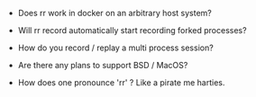 * Does rr work in docker on an arbitrary host system?

* Will rr record automatically start recording forked processes?

* How do you record / replay a multi process session?

* Are there any plans to support BSD / MacOS?

* How does one pronounce 'rr' ?
  Like a pirate me harties.